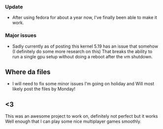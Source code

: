### Update

- After using fedora for about a year now, 
I've finally been able to make it work.


### Major issues 
- Sadly currently as of posting this kernel 5.19
has an issue that somehow (I definitely do some more research on this)
That breaks the ability to run a single gpu setup without doing a reboot after the vm shutdown. 

## Where da files
- I will need to fix some minor issues I'm going on holiday and 
Will most likely post the files by Monday!

## <3
This was an awesome project to work on, definitely not perfect but it works
Well enough that I can play some nice multiplayer games smoothly. 

